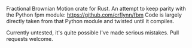 Fractional Brownian Motion crate for Rust. An attempt to keep parity with the Python fpm module: https://github.com/crflynn/fbm
Code is largely directly taken from that Python module and twisted until it compiles.

Currently untested, it's quite possible I've made serious mistakes. Pull requests welcome.
